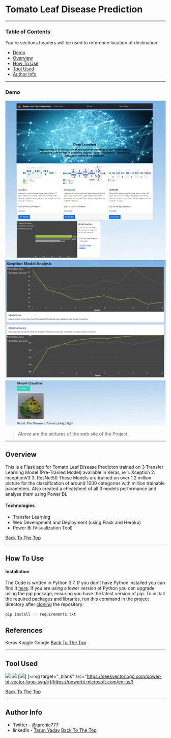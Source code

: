# Tomato Leaf Disease Prediction
---

### Table of Contents
You're sections headers will be used to reference location of destination.

- [Demo](#demo)
- [Overview](#overview)
- [How To Use](#how-to-use)
- [Tool Used](#tool-used)
- [Author Info](#author-info)

---

### Demo

![Project Image](static/home.png)
![Project Image](static/model_analysis.png)
![Project Image](static/prediction.png)
> Above are the pictures of the web site of the Project.

---


## Overview

This is a Flask app for Tomato Leaf Disease Predicton trained on 3 Transfer Learning Model (Pre-Trained Model) available in Keras,
 ie 1. Xception
    2. InceptionV3
    3. ResNet50 
These Models are trained on over 1.2 million picture for the classification of around 1000 categories with million trainable parameters.
Also created a cheatsheet of all 3 models performance and analyse them using Power BI. 

#### Technologies

- Transfer Learning
- Web Development and Deployment (using Flask and Heroku)
- Power Bi (Visualization Tool)

[Back To The Top](#read-me-template)

---

## How To Use

#### Installation

The Code is written in Python 3.7. If you don't have Python installed you can find it [here](https://www.python.org/downloads/). If you are using a lower version of Python you can upgrade using the pip package, ensuring you have the latest version of pip. To install the required packages and libraries, run this command in the project directory after [cloning](https://www.howtogeek.com/451360/how-to-clone-a-github-repository/) the repository:
```bash
pip install -r requirements.txt
```


## References
Keras 
Kaggle
Google
[Back To The Top](#read-me-template)

---

## Tool Used
![](https://forthebadge.com/images/badges/made-with-python.svg)
[<img target="_blank" src="https://keras.io/img/logo.png" width=200>](https://keras.io/)  [<img target="_blank" src="https://flask.palletsprojects.com/en/1.1.x/_images/flask-logo.png" width=170>]
[<img target="_blank" src="https://seekvectorlogo.com/power-bi-vector-logo-svg/>](https://powerbi.microsoft.com/en-us/)

[Back To The Top](#read-me-template)

---


## Author Info

- Twitter - [@taronic777](https://twitter.com/taronic777)
- linkedIn - [Tarun Yadav](https://www.linkedin.com/in/tarun-yadav-47442112b/)
[Back To The Top](#read-me-template)
